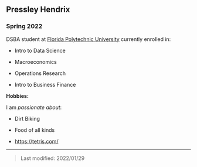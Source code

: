 ## Pressley Hendrix

### Spring 2022 

DSBA student at [Florida Polytechnic University](https://www.floridapoly.edu) currently enrolled in: 

- Intro to Data Science

- Macroeconomics

- Operations Research

- Intro to Business Finance

**Hobbies:**

I am _passionate about_: 

- Dirt Biking

- Food of all kinds

-  <https://tetris.com/>

***

> Last modified: 2022/01/29